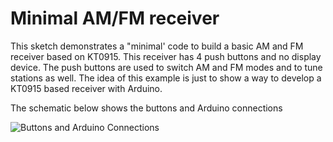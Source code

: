 # Minimal AM/FM receiver

This sketch demonstrates a "minimal' code to build a basic AM and FM receiver based on KT0915. 
This receiver has 4 push buttons and no display device. The push buttons are used to switch AM and FM modes and to tune stations as well. The idea of this example is just to show a way to develop a KT0915 based receiver with Arduino.

The schematic below shows the buttons and Arduino connections 

![Buttons and Arduino Connections](https://github.com/pu2clr/KT0915/blob/master/extras/images/schematic_minimal_AM_FM_receiver.png)
